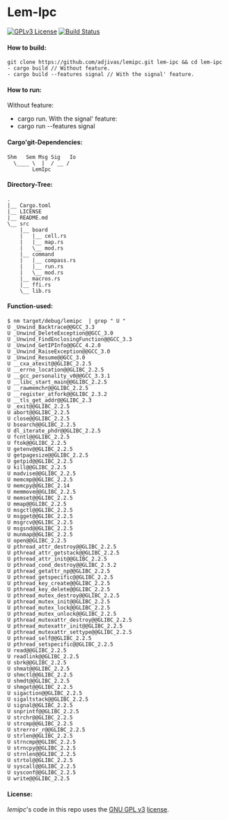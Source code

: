 # Lem-Ipc

[![GPLv3 License](http://img.shields.io/badge/license-GPLv3-blue.svg)](https://www.gnu.org/copyleft/gpl.html)
[![Build Status](https://travis-ci.org/adjivas/lemipc.svg)](https://travis-ci.org/adjivas/lemipc)

#### How to build:
```shell
git clone https://github.com/adjivas/lemipc.git lem-ipc && cd lem-ipc
- cargo build // Without feature.
- cargo build --features signal // With the signal' feature.
```

#### How to run:
Without feature:
- cargo run.
With the signal' feature:
- cargo run --features signal

#### Cargo'git-Dependencies:
```shell
Shm   Sem Msg Sig   Io
  \____ \  |  / __ /
        LemIpc
```

#### Directory-Tree:
```shell
.
|__ Cargo.toml
|__ LICENSE
|__ README.md
\__ src
    |__ board
    |   |__ cell.rs
    |   |__ map.rs
    |   \__ mod.rs
    |__ command
    |   |__ compass.rs
    |   |__ run.rs
    |   \__ mod.rs
    |__ macros.rs
    |__ ffi.rs
    \__ lib.rs
```

#### Function-used:
```shell
$ nm target/debug/lemipc  | grep " U "
U _Unwind_Backtrace@@GCC_3.3
U _Unwind_DeleteException@@GCC_3.0
U _Unwind_FindEnclosingFunction@@GCC_3.3
U _Unwind_GetIPInfo@@GCC_4.2.0
U _Unwind_RaiseException@@GCC_3.0
U _Unwind_Resume@@GCC_3.0
U __cxa_atexit@@GLIBC_2.2.5
U __errno_location@@GLIBC_2.2.5
U __gcc_personality_v0@@GCC_3.3.1
U __libc_start_main@@GLIBC_2.2.5
U __rawmemchr@@GLIBC_2.2.5
U __register_atfork@@GLIBC_2.3.2
U __tls_get_addr@@GLIBC_2.3
U _exit@@GLIBC_2.2.5
U abort@@GLIBC_2.2.5
U close@@GLIBC_2.2.5
U bsearch@@GLIBC_2.2.5
U dl_iterate_phdr@@GLIBC_2.2.5
U fcntl@@GLIBC_2.2.5
U ftok@@GLIBC_2.2.5
U getenv@@GLIBC_2.2.5
U getpagesize@@GLIBC_2.2.5
U getpid@@GLIBC_2.2.5
U kill@@GLIBC_2.2.5
U madvise@@GLIBC_2.2.5
U memcmp@@GLIBC_2.2.5
U memcpy@@GLIBC_2.14
U memmove@@GLIBC_2.2.5
U memset@@GLIBC_2.2.5
U mmap@@GLIBC_2.2.5
U msgctl@@GLIBC_2.2.5
U msgget@@GLIBC_2.2.5
U msgrcv@@GLIBC_2.2.5
U msgsnd@@GLIBC_2.2.5
U munmap@@GLIBC_2.2.5
U open@@GLIBC_2.2.5
U pthread_attr_destroy@@GLIBC_2.2.5
U pthread_attr_getstack@@GLIBC_2.2.5
U pthread_attr_init@@GLIBC_2.2.5
U pthread_cond_destroy@@GLIBC_2.3.2
U pthread_getattr_np@@GLIBC_2.2.5
U pthread_getspecific@@GLIBC_2.2.5
U pthread_key_create@@GLIBC_2.2.5
U pthread_key_delete@@GLIBC_2.2.5
U pthread_mutex_destroy@@GLIBC_2.2.5
U pthread_mutex_init@@GLIBC_2.2.5
U pthread_mutex_lock@@GLIBC_2.2.5
U pthread_mutex_unlock@@GLIBC_2.2.5
U pthread_mutexattr_destroy@@GLIBC_2.2.5
U pthread_mutexattr_init@@GLIBC_2.2.5
U pthread_mutexattr_settype@@GLIBC_2.2.5
U pthread_self@@GLIBC_2.2.5
U pthread_setspecific@@GLIBC_2.2.5
U read@@GLIBC_2.2.5
U readlink@@GLIBC_2.2.5
U sbrk@@GLIBC_2.2.5
U shmat@@GLIBC_2.2.5
U shmctl@@GLIBC_2.2.5
U shmdt@@GLIBC_2.2.5
U shmget@@GLIBC_2.2.5
U sigaction@@GLIBC_2.2.5
U sigaltstack@@GLIBC_2.2.5
U signal@@GLIBC_2.2.5
U snprintf@@GLIBC_2.2.5
U strchr@@GLIBC_2.2.5
U strcmp@@GLIBC_2.2.5
U strerror_r@@GLIBC_2.2.5
U strlen@@GLIBC_2.2.5
U strncmp@@GLIBC_2.2.5
U strncpy@@GLIBC_2.2.5
U strnlen@@GLIBC_2.2.5
U strtol@@GLIBC_2.2.5
U syscall@@GLIBC_2.2.5
U sysconf@@GLIBC_2.2.5
U write@@GLIBC_2.2.5
```

#### License:
*lemipc*'s code in this repo uses the [GNU GPL v3](http://www.gnu.org/licenses/gpl-3.0.html) [license](https://github.com/adjivas/lemipc/blob/master/LICENSE).
